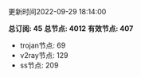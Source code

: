 更新时间2022-09-29 18:14:00

**总订阅: 45**
**总节点: 4012**
**有效节点: 407**
- trojan节点: 69
- v2ray节点: 129
- ss节点: 209
